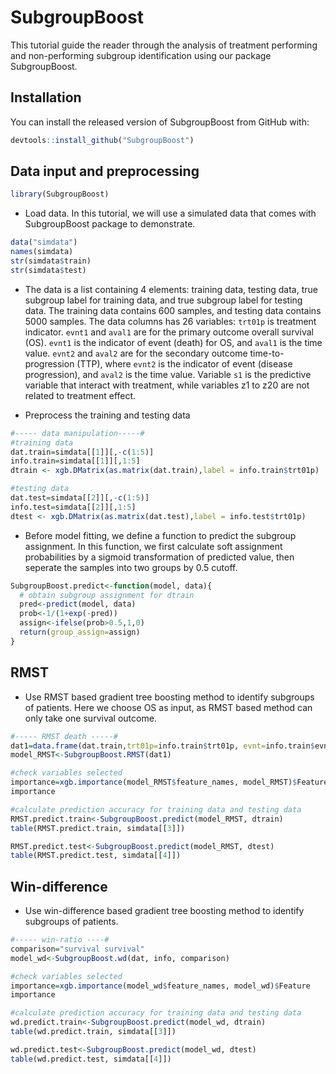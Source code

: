 # SubgroupBoost

This tutorial guide the reader through the analysis of treatment performing and non-performing subgroup identification using our package SubgroupBoost. 

## Installation

You can install the released version of SubgroupBoost from GitHub with:

``` r
devtools::install_github("SubgroupBoost")
```

## Data input and preprocessing

```r
library(SubgroupBoost)
```

* Load data. In this tutorial, we will use a simulated data that comes with SubgroupBoost package to demonstrate. 

```r
data("simdata")
names(simdata)
str(simdata$train)
str(simdata$test)
```

* The data is a list containing 4 elements: training data, testing data, true subgroup label for training data, and true subgroup label for testing data. The training data contains 600 samples, and testing data contains 5000 samples. The data columns has 26 variables: `trt01p` is treatment indicator. `evnt1` and `aval1` are for the primary outcome overall survival (OS). `evnt1` is the indicator of event (death) for OS, and `aval1` is the time value. `evnt2` and `aval2` are for the secondary outcome time-to-progression (TTP), where `evnt2` is the indicator of event (disease progression), and `aval2` is the time value. Variable `s1` is the predictive variable that interact with treatment, while variables z1 to z20 are not related to treatment effect.

* Preprocess the training and testing data
```r
#----- data manipulation-----#
#training data
dat.train=simdata[[1]][,-c(1:5)]
info.train=simdata[[1]][,1:5]
dtrain <- xgb.DMatrix(as.matrix(dat.train),label = info.train$trt01p)

#testing data
dat.test=simdata[[2]][,-c(1:5)]
info.test=simdata[[2]][,1:5]
dtest <- xgb.DMatrix(as.matrix(dat.test),label = info.test$trt01p)
```

* Before model fitting, we define a function to predict the subgroup assignment. In this function, we first calculate soft assignment probabilities by a sigmoid transformation of predicted value, then seperate the samples into two groups by 0.5 cutoff.  
```r
SubgroupBoost.predict<-function(model, data){
  # obtain subgroup assignment for dtrain
  pred<-predict(model, data)
  prob<-1/(1+exp(-pred))
  assign<-ifelse(prob>0.5,1,0)
  return(group_assign=assign)
}

```

## RMST
* Use RMST based gradient tree boosting method to identify subgroups of patients. Here we choose OS as input, as RMST based method can only take one survival outcome.
```r
#----- RMST death -----#
dat1=data.frame(dat.train,trt01p=info.train$trt01p, evnt=info.train$evnt1, aval=info.train$aval1)
model_RMST<-SubgroupBoost.RMST(dat1)

#check variables selected
importance=xgb.importance(model_RMST$feature_names, model_RMST)$Feature
importance

#calculate prediction accuracy for training data and testing data
RMST.predict.train<-SubgroupBoost.predict(model_RMST, dtrain)
table(RMST.predict.train, simdata[[3]])

RMST.predict.test<-SubgroupBoost.predict(model_RMST, dtest)
table(RMST.predict.test, simdata[[4]])
```

## Win-difference
* Use win-difference based gradient tree boosting method to identify subgroups of patients.
```r
#----- win-ratio ----#
comparison="survival survival"
model_wd<-SubgroupBoost.wd(dat, info, comparison)

#check variables selected
importance=xgb.importance(model_wd$feature_names, model_wd)$Feature
importance

#calculate prediction accuracy for training data and testing data
wd.predict.train<-SubgroupBoost.predict(model_wd, dtrain)
table(wd.predict.train, simdata[[3]])

wd.predict.test<-SubgroupBoost.predict(model_wd, dtest)
table(wd.predict.test, simdata[[4]])

```

